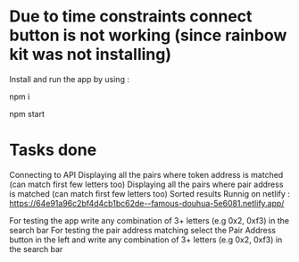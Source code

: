 # Due to time constraints connect button is not working (since rainbow kit was not installing)
Install and run the app by using : 

npm i 

npm start

# Tasks done
Connecting to API
Displaying all the pairs where token address is matched (can match first few letters too)
Displaying all the pairs where pair address is matched (can match first few letters too)
Sorted results
Runnig on netlify : https://64e91a96c2bf4d4cb1bc62de--famous-douhua-5e6081.netlify.app/

For testing the app write any combination of 3+ letters (e.g 0x2, 0xf3) in the search bar 
For testing the pair address matching select the Pair Address button in the left and write any combination of 3+ letters (e.g 0x2, 0xf3) in the search bar 
